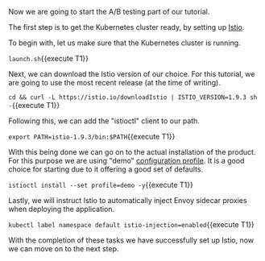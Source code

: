 Now we are going to start the A/B testing part of our tutorial.

The first step is to get the Kubernetes cluster ready, by setting up [Istio](https://istio.io/).

To begin with, let us make sure that the Kubernetes cluster is running.

`launch.sh`{{execute T1}}

Next, we can download the Istio version of our choice. For this tutorial, we are going to use the most recent release (at the time of writing).

`cd && curl -L https://istio.io/downloadIstio | ISTIO_VERSION=1.9.3 sh -`{{execute T1}}

Following this, we can add the "istioctl" client to our path.

`export PATH=istio-1.9.3/bin:$PATH`{{execute T1}}

With this being done we can go on to the actual installation of the product.
For this purpose we are using "demo" [configuration profile](https://istio.io/latest/docs/setup/additional-setup/config-profiles/).
It is a good choice for starting due to it offering a good set of defaults.

`istioctl install --set profile=demo -y`{{execute T1}}

Lastly, we will instruct Istio to automatically inject Envoy sidecar proxies when deploying the application.

`kubectl label namespace default istio-injection=enabled`{{execute T1}}

With the completion of these tasks we have successfully set up Istio, now we can move on to the next step.